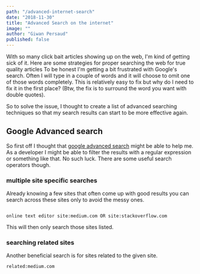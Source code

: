 ```yaml
---
path: "/advanced-internet-search"
date: "2018-11-30"
title: "Advanced Search on the internet"
image: ""
author: "Giwan Persaud"
published: false
---
```


With so many click bait articles showing up on the web, I'm kind of getting sick of it. Here are some strategies for proper searching the web for true quality articles
To be honest I'm getting a bit frustrated with Google's search. Often I will type in a couple of words and it will choose to omit one of those words completely. This is relatively easy to fix but why do I need to fix it in the first place? (Btw, the fix is to surround the word you want with double quotes).

So to solve the issue, I thought to create a list of advanced searching techniques so that my search results can start to be more effective again.

## Google Advanced search

So first off I thought that [google advanced search](https://support.google.com/websearch/answer/2466433?visit_id=636791798507931051-3928064446&p=adv_operators&hl=en&rd=1) might be able to help me. As a developer I might be able to filter the results with a regular expression or something like that. No such luck. There are some useful search operators though.

### multiple site specific searches

Already knowing a few sites that often come up with good results you can search across these sites only to avoid the messy ones.

```google

online text editor site:medium.com OR site:stackoverflow.com
```

This will then only search those sites listed.

### searching related sites

Another beneficial search is for sites related to the given site.

```
related:medium.com
```
